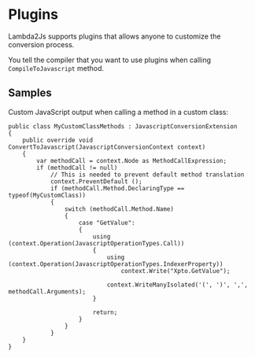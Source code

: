 # Plugins

Lambda2Js supports plugins that allows anyone to customize the conversion process.

You tell the compiler that you want to use plugins when calling `CompileToJavascript` method.

Samples
-------

Custom JavaScript output when calling a method in a custom class:

    public class MyCustomClassMethods : JavascriptConversionExtension
    {
        public override void ConvertToJavascript(JavascriptConversionContext context)
        {
            var methodCall = context.Node as MethodCallExpression;
            if (methodCall != null)
                // This is needed to prevent default method translation
                context.PreventDefault ();
                if (methodCall.Method.DeclaringType == typeof(MyCustomClass))
                {
                    switch (methodCall.Method.Name)
                    {
                        case "GetValue":
                        {
                            using (context.Operation(JavascriptOperationTypes.Call))
                            {
                                using (context.Operation(JavascriptOperationTypes.IndexerProperty))
                                    context.Write("Xpto.GetValue");

                                context.WriteManyIsolated('(', ')', ',', methodCall.Arguments);
                            }

                            return;
                        }
                    }
                }
        }
    }
